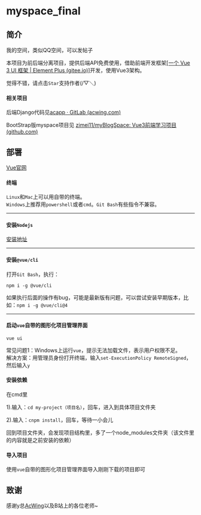 # myspace_final

## 简介

我的空间，类似QQ空间，可以发帖子

本项目为前后端分离项目，提供后端API免费使用，借助前端开发框架[[一个 Vue 3 UI 框架 | Element Plus (gitee.io)]](https://www.bootcss.com/)开发，使用Vue3架构。

觉得不错，请点击`Star`支持作者(/▽＼)

#### 相关项目

后端Django代码见[acapp · GitLab (acwing.com)](https://git.acwing.com/yxc/acapp/-/tree/812240ff5564a780c9764ddfd69e4bed26e18400)

BootStrap版myspace项目见 [zimei11/myBlogSpace: Vue3前端学习项目(github.com)](https://github.com/zimei11/myBlogSpace)

## 部署

[Vue官网](https://vuejs.org/)

#### 终端

`Linux`和`Mac`上可以用自带的终端。  
`Windows`上推荐用`powershell`或者`cmd`。`Git Bash`有些指令不兼容。

* * *

#### 安装`Nodejs`

[安装地址](https://nodejs.org/en/)

* * *

#### 安装`@vue/cli`

打开`Git Bash`，执行：

```
npm i -g @vue/cli 
```

如果执行后面的操作有bug，可能是最新版有问题，可以尝试安装早期版本，比如：`npm i -g @vue/cli@4`

* * *

#### 启动`vue`自带的图形化项目管理界面

```
vue ui 
```

常见问题1：Windows上运行`vue`，提示无法加载文件，表示用户权限不足。  
解决方案：用管理员身份打开终端，输入`set-ExecutionPolicy RemoteSigned`，然后输入`y`

#### 安装依赖

在cmd里

1).输入：`cd my-project（项目名）`，回车，进入到具体项目文件夹

2).输入：`cnpm install`，回车，等待一小会儿

回到项目文件夹，会发现项目结构里，多了一个node_modules文件夹（该文件里的内容就是之前安装的依赖）

#### 导入项目

使用`vue`自带的图形化项目管理界面导入刚刚下载的项目即可

## 致谢

感谢y总[AcWing](https://www.acwing.com/)以及B站上的各位老师~
